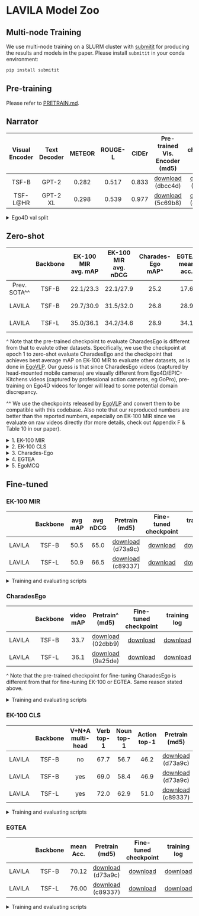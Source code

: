 # LAVILA Model Zoo

## Multi-node Training
We use multi-node training on a SLURM cluster with [submitit](https://github.com/facebookincubator/submitit) for producing the results and models in the paper.
Please install `submitit` in your conda environment:
```bash
pip install submitit
```


## Pre-training

Please refer to [PRETRAIN.md](./PRETRAIN.md).


## Narrator

| Visual Encoder | Text Decoder | METEOR | ROUGE-L | CIDEr | Pre-trained<br>Vis. Encoder (md5) | checkpoint (md5) |
| :------------: | :----------: | :----: | :-----: | :---: | :-------------------------------: | :--------: |
|     TSF-B      |    GPT-2     |  0.282 |  0.517  | 0.833 | [download](https://dl.fbaipublicfiles.com/lavila/checkpoints/dual_encoders/ego4d/clip_openai_timesformer_base.baseline.ep_0003.pth) (dbcc4d)                        | [download](https://dl.fbaipublicfiles.com/lavila/checkpoints/narrator/vclm_openai_timesformer_base_gpt2_base.pt_ego4d.jobid_319630.ep_0002.md5sum_68a71f.pth) (68a71f)      |
|     TSF-L@HR   |    GPT-2 XL  |  0.298 |  0.539  | 0.977 | [download](https://dl.fbaipublicfiles.com/lavila/checkpoints/dual_encoders/ego4d/clip_openai_timesformer_large_336px_distilbert_base.baseline.ep_0003.pth) (5c69b8) | [download](https://dl.fbaipublicfiles.com/lavila/checkpoints/narrator/vclm_openai_timesformer_large_336px_gpt2_xl.pt_ego4d.jobid_246897.ep_0003.md5sum_443263.pth) (443263) |


<details><summary>Ego4D val split</summary>
<p>

```bash
torchrun --nproc_per_node=1 \
    eval_narrator.py \
    --caption-top-p 0.95 --caption-temperature 0.7 \
    --eval-freq 10000 \
    --resume $CHECKPOINT
```

</p></details>

## Zero-shot

<div class="table-wrapper" markdown="block">

|              | Backbone | EK-100 MIR<br>avg. mAP | EK-100 MIR<br>avg. nDCG | Charades-Ego<br>mAP^ | EGTEA<br> mean acc. | EgoMCQ<br>intra-video acc. |  checkpoint  |
| :----------: | :------: | :--------------------: | :---------------------: | :------------------: | :-----------------: | :------------------------: | :----------: |
| Prev. SOTA^^ |  TSF-B   |       22.1/23.3        |       22.1/27.9         |        25.2          |       17.6          |            57.2            | [Epoch 1](https://dl.fbaipublicfiles.com/lavila/checkpoints/dual_encoders/ego4d/egovlp_epo1_converted_f16.md5sum_7a3d3b.pth), [best epoch](https://dl.fbaipublicfiles.com/lavila/checkpoints/dual_encoders/ego4d/egovlp_converted_f16.md5sum_c33363.pth) |
|   LAVILA     |  TSF-B   |       29.7/30.9        |       31.5/32.0         |        26.8          |       28.9          |            59.9            | [Epoch 1](https://dl.fbaipublicfiles.com/lavila/checkpoints/dual_encoders/ego4d/clip_openai_timesformer_base.narrator_rephraser.ep_0001.md5sum_02dbb9.pth)^, [Epoch 5](https://dl.fbaipublicfiles.com/lavila/checkpoints/dual_encoders/ego4d/clip_openai_timesformer_base.narrator_rephraser.ep_0005.md5sum_d73a9c.pth) |
|   LAVILA     |  TSF-L   |       35.0/36.1        |       34.2/34.6         |        28.9          |       34.1          |            63.1            | [Epoch 1](https://dl.fbaipublicfiles.com/lavila/checkpoints/dual_encoders/ego4d/clip_openai_timesformer_large.narrator_rephraser.ep_0001.md5sum_9a25de.pth)^, [Epoch 3](https://dl.fbaipublicfiles.com/lavila/checkpoints/dual_encoders/ego4d/clip_openai_timesformer_large.narrator_rephraser.ep_0003.md5sum_c89337.pth) |

</div>

^ Note that the pre-trained checkpoint to evaluate CharadesEgo is different from that to evalute other datasets.
Specifically, we use the checkpoint at epoch 1 to zero-shot evaluate CharadesEgo and the checkpoint that achieves best average mAP on EK-100 MIR to evaluate other datasets, as is done in [EgoVLP](https://arxiv.org/pdf/2206.01670.pdf).
Our guess is that since CharadesEgo videos (captured by head-mounted mobile cameras) are visually different from Ego4D/EPIC-Kitchens videos (captured by professional action cameras, eg GoPro), pre-training on Ego4D videos for longer will lead to some potential domain discrepancy.

^^ We use the checkpoints released by [EgoVLP](https://github.com/showlab/EgoVLP) and convert them to be compatible with this codebase. Also note that our reproduced numbers are better than the reported numbers, especially on EK-100 MIR since we evaluate on raw videos directly (for more details, check out Appendix F & Table 10 in our paper).

<details><summary>1. EK-100 MIR</summary>
<p>

```bash
python eval_zeroshot.py --dataset ek100_mir --root datasets/EK100/video_ht256px/ --clip-length 4 --resume $PATH
```
By increasing the number of frames per clip, eg `--clip-length 16`, you are expected to see a better performance.

</p></details>

<details><summary>2. EK-100 CLS</summary>
<p>

```bash
python eval_zeroshot.py --dataset ek100_cls --metadata-val datasets/EK100/epic-kitchens-100-annotations/EPIC_100_validation.csv  --resume $PATH 
```

</p></details>

<details><summary>3. Charades-Ego</summary>
<p>

```bash
python eval_zeroshot.py --dataset charades_ego --metadata-val datasets/CharadesEgo/CharadesEgo/CharadesEgo_v1_test_only1st.csv --root datasets/CharadesEgo/CharadesEgo_v1_480/ --clip-length 16 --sparse-sample --resume $PATH
```

</p></details>

<details><summary>4. EGTEA</summary>
<p>

```bash
python eval_zeroshot.py --dataset egtea --metadata-val datasets/EGTEA/test_split1.txt --root datasets/EGTEA/cropped_clips/ --clip-length 16 --clip-stride 2 --num-crops 3 --num-clips 10 --resume $PATH
```

</p></details>

<details><summary>5. EgoMCQ</summary>
<p>

```bash
python eval_zeroshot.py --dataset ego4d_mcq --metadata-val datasets/Ego4D/egomcq.json --root datasets/Ego4D/video_5min_chunks_288px/ --clip-length 4 --resume $PATH --use-half -j 4
```

</p></details>

## Fine-tuned

### EK-100 MIR

<div class="table-wrapper" markdown="block">

|        | Backbone | avg mAP | avg nDCG |   Pretrain (md5)   | Fine-tuned checkpoint | training log |
| :----: | :-------:| :-----: | :------: | :----------: | :-------------------: | :----------: |
| LAVILA |   TSF-B  |  50.5   |   65.0   | [download](https://dl.fbaipublicfiles.com/lavila/checkpoints/dual_encoders/ego4d/clip_openai_timesformer_base.narrator_rephraser.ep_0005.md5sum_d73a9c.pth) (d73a9c) | [download](https://dl.fbaipublicfiles.com/lavila/checkpoints/dual_encoders/ek100_mir/clip_openai_timesformer_base.ft_ek100_mir.ep_0085.md5sum_c67d95.pth) | [download](https://dl.fbaipublicfiles.com/lavila/checkpoints/dual_encoders/ek100_mir/clip_openai_timesformer_base.ft_ek100_mir.jobid_57361.log) |
| LAVILA |   TSF-L  |  50.9   |   66.5   | [download](https://dl.fbaipublicfiles.com/lavila/checkpoints/dual_encoders/ego4d/clip_openai_timesformer_large.narrator_rephraser.ep_0003.md5sum_c89337.pth) (c89337) | [download](https://dl.fbaipublicfiles.com/lavila/checkpoints/dual_encoders/ek100_mir/clip_openai_timesformer_large.ft_ek100_mir.ep_0095.md5sum_bd508b.pth) | [download](https://dl.fbaipublicfiles.com/lavila/checkpoints/dual_encoders/ek100_mir/clip_openai_timesformer_large.ft_ek100_mir.jobid_56606.log) |

</div>


<details><summary>Training and evaluating scripts</summary>
<p>

### Multi-node training (Slurm)
```bash
# TimeSformer-Base
python run_with_submitit_finetune_retrieval.py \
    --pretrain-model $PATH \
    --use-checkpoint --nodes 4

# TimeSformer-Large
python run_with_submitit_finetune_retrieval.py \
    --pretrain-model $PATH \
    --batch-size 4 \ 
    --use-checkpoint --nodes 4
```

### Single-machine training
```bash
torchrun --nproc_per_node=8 \
    main_finetune_retrieval.py \
    --output-dir $OUT_DIR \
    --pretrain-model $PATH \
    --use-checkpoint
```

Note that you might see a slight drop of performance when training on a single node compared to multiple nodes (everything else being the same) because of a smaller total batch size.

### Evaluation

Evaluation is done every `--eval-freq 5` epochs by default during fine-tuning.
If you want to evaluate any checkpoint after fine-tuning, please switch to `--evaluate` mode and specify the path to the checkpoint by `--resume $FINETUNED_CHECKPOINT`.
```bash
torchrun --nproc_per_node=1 \
    main_finetune_retrieval.py \
    --output-dir $OUT_DIR \
    --pretrain-model $PATH \
    --use-checkpoint \
    --evaluate \
    --resume $FINETUNED_CHECKPOINT
```


</p></details>

### CharadesEgo

<div class="table-wrapper" markdown="block">

|        | Backbone | video mAP |Pretrain^ (md5) |  Fine-tuned checkpoint | training log |
| :----: | :-------:| :------: | :-------: | :-------------------: | :----------: |
| LAVILA |   TSF-B  |    33.7   | [download](https://dl.fbaipublicfiles.com/lavila/checkpoints/dual_encoders/ego4d/clip_openai_timesformer_base.narrator_rephraser.ep_0001.md5sum_02dbb9.pth) (02dbb9) | [download](https://dl.fbaipublicfiles.com/lavila/checkpoints/dual_encoders/charades_ego/clip_openai_timesformer_base.ft_charades_ego.ep_0005.md5sum_39bf4b.pth) | [download](https://dl.fbaipublicfiles.com/lavila/checkpoints/dual_encoders/charades_ego/clip_openai_timesformer_base.ft_charades_ego.jobid_65760.log) |
| LAVILA |   TSF-L  |    36.1   | [download](https://dl.fbaipublicfiles.com/lavila/checkpoints/dual_encoders/ego4d/clip_openai_timesformer_large.narrator_rephraser.ep_0001.md5sum_9a25de.pth) (9a25de) | [download](https://dl.fbaipublicfiles.com/lavila/checkpoints/dual_encoders/charades_ego/clip_openai_timesformer_large.ft_charades_ego.ep_0003.md5sum_9448b2.pth) | [download](https://dl.fbaipublicfiles.com/lavila/checkpoints/dual_encoders/charades_ego/clip_openai_timesformer_large.ft_charades_ego.jobid_65760.log) |

</div>

^ Note that the pre-trained checkpoint for fine-tuning CharadesEgo is different from that for fine-tuning EK-100 or EGTEA. Same reason stated above.

<details><summary>Training and evaluating scripts</summary>
<p>

### Multi-node training (Slurm)

```bash
# TimeSformer-Base
python run_with_submitit_finetune_retrieval.py \
    --dataset charades_ego \
    --metadata datasets/CharadesEgo/CharadesEgo/metadata_filtered_train.pkl \
    --metadata-val datasets/CharadesEgo/CharadesEgo/CharadesEgo_v1_test_only1st.csv \
    --root datasets/CharadesEgo/CharadesEgo_v1_480/ \
    --epochs 10 \
    --save-freq 1 --eval-freq 1 \
    --sparse-sample \
    --pretrain-model $PATH \
    --use-checkpoint --nodes 4

# TimeSformer-Large
python run_with_submitit_finetune_retrieval.py \
    --dataset charades_ego \
    --metadata datasets/CharadesEgo/CharadesEgo/metadata_filtered_train.pkl \
    --metadata-val datasets/CharadesEgo/CharadesEgo/CharadesEgo_v1_test_only1st.csv \
    --root datasets/CharadesEgo/CharadesEgo_v1_480/ \
    --epochs 10 \
    --save-freq 1 --eval-freq 1 \
    --sparse-sample \
    --pretrain-model $PATH \
    --batch-size 4 \
    --use-checkpoint --nodes 4
```

### Evaluation
```bash
torchrun --nproc_per_node=1 \
    main_finetune_retrieval.py \
    --dataset charades_ego \
    --metadata datasets/CharadesEgo/CharadesEgo/metadata_filtered_train.pkl \
    --metadata-val datasets/CharadesEgo/CharadesEgo/CharadesEgo_v1_test_only1st.csv \
    --root datasets/CharadesEgo/CharadesEgo_v1_480/ \
    --output-dir $OUT_DIR \
    --sparse-sample \
    --pretrain-model $PATH \
    --evaluate \
    --resume $FINETUNED_CHECKPOINT
```

</p></details>

### EK-100 CLS

<div class="table-wrapper" markdown="block">

|        | Backbone | V+N+A multi-head | Verb top-1 | Noun top-1 | Action top-1 | Pretrain (md5) | Fine-tuned checkpoint | training log |
| :----: | :-------:| :--------------: | :--------: | :--------: |  :---------: | :------------: | :-------------------: | :----------: |
| LAVILA |   TSF-B  |       no         |    67.7    |    56.7    |    46.2      | [download](https://dl.fbaipublicfiles.com/lavila/checkpoints/dual_encoders/ego4d/clip_openai_timesformer_base.narrator_rephraser.ep_0005.md5sum_d73a9c.pth) (d73a9c) | [download](https://dl.fbaipublicfiles.com/lavila/checkpoints/dual_encoders/ek100_cls/clip_openai_timesformer_base.ft_ek100_cls.single_head.ep_0100.md5sum_e8aa0c.pth) | [download](https://dl.fbaipublicfiles.com/lavila/checkpoints/dual_encoders/ek100_cls/clip_openai_timesformer_base.ft_ek100_cls.single_head.jobid_73363.log) |
| LAVILA |   TSF-B  |      yes         |    69.0    |    58.4    |    46.9      | [download](https://dl.fbaipublicfiles.com/lavila/checkpoints/dual_encoders/ego4d/clip_openai_timesformer_base.narrator_rephraser.ep_0005.md5sum_d73a9c.pth) (d73a9c) | [download](https://dl.fbaipublicfiles.com/lavila/checkpoints/dual_encoders/ek100_cls/clip_openai_timesformer_base.ft_ek100_cls.ep_0100.md5sum_4e3575.pth) | [download](https://dl.fbaipublicfiles.com/lavila/checkpoints/dual_encoders/ek100_cls/clip_openai_timesformer_base.ft_ek100_cls.jobid_73361.log) |
| LAVILA |   TSF-L  |      yes         |    72.0    |    62.9   |     51.0      | [download](https://dl.fbaipublicfiles.com/lavila/checkpoints/dual_encoders/ego4d/clip_openai_timesformer_large.narrator_rephraser.ep_0003.md5sum_c89337.pth) (c89337) | [download](https://dl.fbaipublicfiles.com/lavila/checkpoints/dual_encoders/ek100_cls/clip_openai_timesformer_large.ft_ek100_cls.ep_0090.md5sum_4a2509.pth) | [download](https://dl.fbaipublicfiles.com/lavila/checkpoints/dual_encoders/ek100_cls/clip_openai_timesformer_large.ft_ek100_cls.jobid_74016.log) |
</div>

<details><summary>Training and evaluating scripts</summary>
<p>

### Multi-node training (Slurm)

```bash
# TimeSformer-Base
python run_with_submitit_finetune_classification.py \
    --pretrain-model $PATH \
    --use-vn-classifier --num-classes 97 300 3806 \
    --use-sgd --wd 4e-5 --lr-multiplier-on-backbone 0.1 \
    --use-checkpoint --node 1

# TimeSformer-Large
python run_with_submitit_finetune_classification.py \
    --pretrain-model $PATH \
    --use-vn-classifier --num-classes 97 300 3806 \
    --use-sgd --wd 4e-5 --lr-multiplier-on-backbone 0.1 \
    --use-checkpoint --node 4
```

</p></details>

### EGTEA

<div class="table-wrapper" markdown="block">

|        | Backbone | mean Acc. | Pretrain (md5) | Fine-tuned checkpoint | training log |
| :----: | :-------:| :-------: | :------: | :-------------------: | :----------: |
| LAVILA |   TSF-B  |   70.12    | [download](https://dl.fbaipublicfiles.com/lavila/checkpoints/dual_encoders/ego4d/clip_openai_timesformer_base.narrator_rephraser.ep_0005.md5sum_d73a9c.pth) (d73a9c) | [download](https://dl.fbaipublicfiles.com/lavila/checkpoints/dual_encoders/egtea/clip_openai_timesformer_base.ft_egtea.ep_0090.md5sum_3b1faf.pth) | [download](https://dl.fbaipublicfiles.com/lavila/checkpoints/dual_encoders/egtea/clip_openai_timesformer_base.ft_egtea.jobid_73358.log) |
| LAVILA |   TSF-L  |   76.00   | [download](https://dl.fbaipublicfiles.com/lavila/checkpoints/dual_encoders/ego4d/clip_openai_timesformer_large.narrator_rephraser.ep_0003.md5sum_c89337.pth) (c89337) | [download](https://dl.fbaipublicfiles.com/lavila/checkpoints/dual_encoders/egtea/clip_openai_timesformer_large.ft_egtea.ep_0095.md5sum_a5ba17.pth) | [download](https://dl.fbaipublicfiles.com/lavila/checkpoints/dual_encoders/egtea/clip_openai_timesformer_large.ft_egtea.jobid_74026.log) |

</div>

<details><summary>Training and evaluating scripts</summary>
<p>

```bash
# TimeSformer-Base
python run_with_submitit_finetune_classification.py \
    --dataset egtea \
    --metadata-train datasets/EGTEA/train_split1.txt \
    --metadata-val datasets/EGTEA/test_split1.txt \
    --root datasets/EGTEA/cropped_clips/ \
    --pretrain-model $PATH \
    --num-classes 106 \
    --use-sgd --wd 4e-5 \
    --use-checkpoint --node 1

# TimeSformer-Large
python run_with_submitit_finetune_classification.py \
    --dataset egtea \
    --metadata-train datasets/EGTEA/train_split1.txt \
    --metadata-val datasets/EGTEA/test_split1.txt \
    --root datasets/EGTEA/cropped_clips/ \
    --pretrain-model $PATH \
    --num-classes 106 \
    --use-sgd --wd 4e-5 \
    --batch-size 4 \
    --use-checkpoint --node 4
```
### Evaluation
```bash
torchrun --nproc_per_node=1 \
    main_finetune_classification.py \
    --dataset egtea \
    --metadata-train datasets/EGTEA/train_split1.txt \
    --metadata-val datasets/EGTEA/test_split1.txt \
    --root datasets/EGTEA/cropped_clips/ \
    --output-dir $OUT_DIR \
    --pretrain-model $PATH \
    --num-classes 106 \
    --use-sgd --wd 4e-5 \
    --evaluate \
    --resume $FINETUNED_CHECKPOINT \
    --num-crops 3 --num-clips 10 \
    --use-half
```
</p></details>
